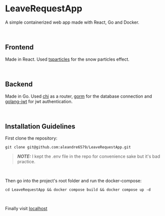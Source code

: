 # LeaveRequestApp

A simple containerized web app made with React, Go and Docker.

<br/>

## Frontend
Made in React. Used [tsparticles](https://github.com/tsparticles/tsparticles) for the snow particles effect.

<br/>

## Backend
Made in Go. Used [chi](https://github.com/go-chi/chi) as a router, [gorm](https://github.com/go-gorm/gorm) for the database connection and [golang-jwt](https://github.com/golang-jwt/jwt) for jwt authentication.

<br/>

## Installation Guidelines
First clone the repository:
```
git clone git@github.com:aleandre6579/LeaveRequestApp.git
```
> **_NOTE:_**  I kept the .env file in the repo for convenience sake but it's bad practice.

<br/>

Then go into the project's root folder and run the docker-compose:
```
cd LeaveRequestApp && docker compose build && docker compose up -d
```

<br/>

Finally visit <a href="http://127.0.0.1" target="_blank">localhost</a>

